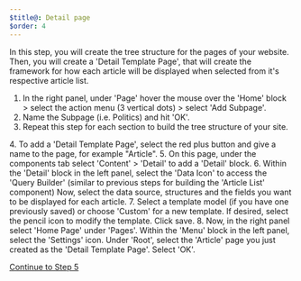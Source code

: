 ```yaml
---
$title@: Detail page
$order: 4
---
```

In this step, you will create the tree structure for the pages of your website. Then, you will create a 'Detail Template Page', that will create the framework for how each article will be displayed when selected from it's respective article list. 

1. In the right panel, under 'Page' hover the mouse over the 'Home' block > select the action menu (3 vertical dots) > select 'Add Subpage'. 
2. Name the Subpage (i.e. Politics) and hit 'OK'.
3. Repeat this step for each section to build the tree structure of your site.
<amp-img src="/static/img/subpage.png" width="1444" height="378" layout="responsive" class="screenshot">  
4. To add a 'Detail Template Page', select the red plus button and give a name to the page, for example "Article".
5. On this page, under the components tab select 'Content' > 'Detail' to add a 'Detail' block.
6. Within the 'Detail' block in the left panel, select the 'Data Icon' to access the 'Query Builder' (similar to previous steps for building the 'Article List' component) Now, select the data source, structures and the fields you want to be displayed for each article.
<amp-img src="/static/img/detail.png" width="1445" height="839" layout="responsive" class="screenshot">  
7. Select a template model (if you have one previously saved) or choose 'Custom' for a new template. If desired, select the pencil icon to modify the template. Click save. 
8. Now, in the right panel select 'Home Page' under 'Pages'. Within the 'Menu' block in the left panel, select the 'Settings' icon. Under 'Root', select the 'Article' page you just created as the 'Detail Template Page'. Select 'OK'. 

<amp-img src="/static/img/listsettings.png" width="365" height="615" layout="fixed" class="screenshot">

<p class="white"><a class="btn right" href="/docs/tutorials/create/preview">Continue to Step 5</a></p>
